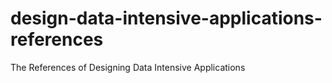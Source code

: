 # design-data-intensive-applications-references
The References of Designing Data Intensive Applications
